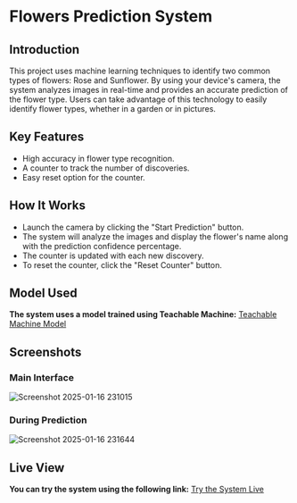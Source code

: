 # Flowers Prediction System
## Introduction 

This project uses machine learning techniques to identify two common types of flowers: Rose and Sunflower. By using your device's camera, the system analyzes images in real-time and provides an accurate prediction of the flower type. Users can take advantage of this technology to easily identify flower types, whether in a garden or in pictures.
## Key Features
- High accuracy in flower type recognition.
- A counter to track the number of discoveries.
- Easy reset option for the counter.
## How It Works
- Launch the camera by clicking the "Start Prediction" button.
- The system will analyze the images and display the flower's name along with the prediction confidence percentage.
- The counter is updated with each new discovery.
- To reset the counter, click the "Reset Counter" button.
## Model Used
**The system uses a model trained using Teachable Machine:**
[Teachable Machine Model](https://teachablemachine.withgoogle.com/models/6KyhoezAf/)

## Screenshots
### Main Interface
![Screenshot 2025-01-16 231015](https://github.com/user-attachments/assets/8acae12c-d038-49bc-a4d5-c20424bed341)

### During Prediction
![Screenshot 2025-01-16 231644](https://github.com/user-attachments/assets/de36e24a-f139-4a59-b708-fc12b1df4a3b)

## Live View

**You can try the system using the following link:**
[Try the System Live](https://github.com/SelwanHalawani/Flowers-Prediction-System/blob/main/Flowers%20Prediction.html)
